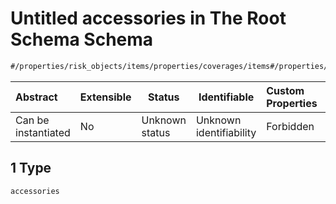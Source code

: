 # Untitled accessories in The Root Schema Schema

```txt
#/properties/risk_objects/items/properties/coverages/items#/properties/risk_objects/items/properties/coverages/items/examples/1
```




| Abstract            | Extensible | Status         | Identifiable            | Custom Properties | Additional Properties | Access Restrictions | Defined In                                                                  |
| :------------------ | ---------- | -------------- | ----------------------- | :---------------- | --------------------- | ------------------- | --------------------------------------------------------------------------- |
| Can be instantiated | No         | Unknown status | Unknown identifiability | Forbidden         | Allowed               | none                | [quotes.schema.json\*](../../out/quotes.schema.json "open original schema") |

## 1 Type

`accessories`
